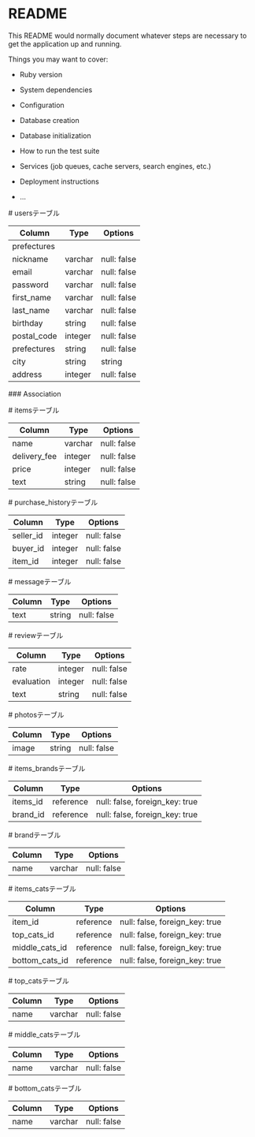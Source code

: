 # README

This README would normally document whatever steps are necessary to get the
application up and running.

Things you may want to cover:

* Ruby version

* System dependencies

* Configuration

* Database creation

* Database initialization

* How to run the test suite

* Services (job queues, cache servers, search engines, etc.)

* Deployment instructions

* ...

# usersテーブル

|Column|Type|Options|
|------|----|-------|
|prefectures|
|nickname|varchar|null: false|
|email|varchar|null: false|
|password|varchar|null: false|
|first_name|varchar|null: false|
|last_name|varchar|null: false|
|birthday|string|null: false|
|postal_code|integer|null: false|
|prefectures|string|null: false|
|city|string|string|null: false|
|address|integer|null: false|

### Association
<!-- - has_many :
- has_many :users_groups
- has_many :users, through: :users_groups -->

# itemsテーブル

|Column|Type|Options|
|------|----|-------|
|name|varchar|null: false|
|delivery_fee|integer|null: false|
|price|integer|null: false|
|text|string|null: false|

# purchase_historyテーブル

|Column|Type|Options|
|------|----|-------|
|seller_id|integer|null: false|
|buyer_id|integer|null: false|
|item_id|integer|null: false|

# messageテーブル

|Column|Type|Options|
|------|----|-------|
|text|string|null: false|

# reviewテーブル

|Column|Type|Options|
|------|----|-------|
|rate|integer|null: false|
|evaluation|integer|null: false|
|text|string|null: false|

# photosテーブル

|Column|Type|Options|
|------|----|-------|
|image|string|null: false|

# items_brandsテーブル

|Column|Type|Options|
|------|----|-------|
|items_id|reference|null: false, foreign_key: true|
|brand_id|reference|null: false, foreign_key: true|

# brandテーブル

|Column|Type|Options|
|------|----|-------|
|name|varchar|null: false|

# items_catsテーブル

|Column|Type|Options|
|------|----|-------|
|item_id|reference|null: false, foreign_key: true|
|top_cats_id|reference|null: false, foreign_key: true|
|middle_cats_id|reference|null: false, foreign_key: true|
|bottom_cats_id|reference|null: false, foreign_key: true|


# top_catsテーブル

|Column|Type|Options|
|------|----|-------|
|name|varchar|null: false|

# middle_catsテーブル

|Column|Type|Options|
|------|----|-------|
|name|varchar|null: false|

# bottom_catsテーブル

|Column|Type|Options|
|------|----|-------|
|name|varchar|null: false|

